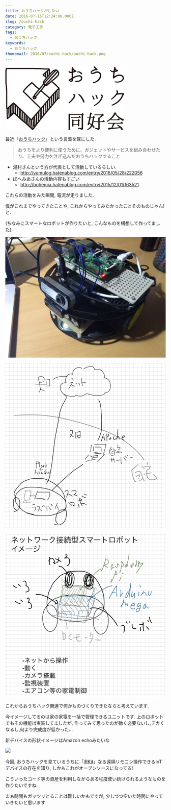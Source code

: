 ```yaml
---
title: おうちハックがしたい
date: 2016-07-15T12:24:00.000Z
slug: /ouchi-hack
category: 電子工作
tags:
  - おうちハック
keywords:
  - おうちハック
thumbnail: 2016/07/ouchi-hack/ouchi-hack.png
---
```



![](./ouchi-hack.png)

最近「[おうちハック](http://kadecot.net/ouch-hack/)」という言葉を耳にした.

> おうちをより便利に使うために、ガジェットやサービスを組み合わせたり、工夫や努力を注ぎ込んだおうちハックすること

* 湯村さんという方が代表として活動しているらしい.
  * http://yumulog.hatenablog.com/entry/2016/05/28/222056
* ぼへみあさんの活動内容もすごい
  * http://bohemia.hatenablog.com/entry/2015/12/01/163521

これらの活動をみた瞬間, 電流が走りました.

僕がこれまでやってきたことや, これからやってみたかったことそのものじゃん! と.

(ちなみにスマートなロボットが作りたいと, こんなものを構想して作ってました)

![](./smart-robot.jpg)

![](./smart-robot-image.jpg)

![](./smart-robot-spec.jpg)

これからおうちハック関連で何かものづくりできたならと考えています.

今イメージしてるのは家の家電を一括で管理できるユニットです. 上のロボットでもその機能は実装してましたが, 作ってみて思ったのが動く必要ないし,デカくなるし,何より完成度が低かった...

新デバイスの形状イメージはAmazon echoみたいな

![](http://zdnet4.cbsistatic.com/hub/i/r/2015/08/21/7a1efd2e-294c-43a9-a4f4-9ab429644791/resize/770xauto/c1b52235ffb9a5b844f2e72a59de2052/amazon-echo-683x405-d.png)

今回, おうちハックを見ているうちに「[IRKit](http://getirkit.com/)」なる遠隔リモコン操作できるIoTデバイスの存在を知り, しかもこれがオープンソースになってる!

こういったコード等の資産を利用しながらある程度使い続けられるようなものを作りたいですね.

まぁ時間もガッツリとることは難しいかもですが, 少しづつ空いた時間にやっていきたいと思います.
